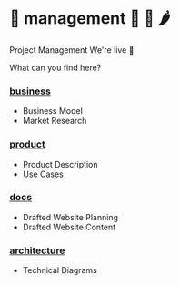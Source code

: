 # 🍳  management 🥘 🍕 🌶
Project Management
We're live 🚀

What can you find here?


### [business](https://github.com/Public-Annotation-Network/management/tree/master/business)

- Business Model
- Market Research 

### [product](https://github.com/Public-Annotation-Network/management/tree/master/product) 

- Product Description
- Use Cases

### [docs](https://github.com/Public-Annotation-Network/management/tree/master/docs)

- Drafted Website Planning
- Drafted Website Content

### [architecture](https://github.com/Public-Annotation-Network/management/tree/master/architecture)

- Technical Diagrams
